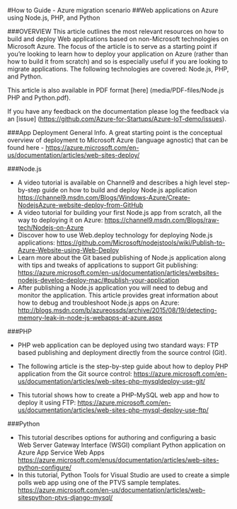#How to Guide - Azure migration scenario
##Web applications on Azure using Node.js, PHP, and Python

###OVERVIEW
This article outlines the most relevant resources on how to build and deploy Web applications based on non-Microsoft technologies on Microsoft Azure. The focus of the article is to serve as a starting point if you’re looking to learn how to deploy your application on Azure (rather than how to build it from scratch) and so is especially useful if you are looking to migrate applications. The following technologies are covered: Node.js, PHP, and Python.  

This article is also available in PDF format [here] (media/PDF-files/Node.js PHP and Python.pdf).

If you have any feedback on the documentation please log the feedback via an [issue] (https://github.com/Azure-for-Startups/Azure-IoT-demo/issues).


###App Deployment General Info. 
A great starting point is the conceptual overview of deployment to Microsoft Azure (language agnostic) that can be found here - <https://azure.microsoft.com/en-us/documentation/articles/web-sites-deploy/>

###Node.js

-	A video tutorial is available on Channel9 and describes a high level step-by-step guide on how to build and deploy Node.js application https://channel9.msdn.com/Blogs/Windows-Azure/Create-NodejsAzure-website-deploy-from-GitHub 
-	A video tutorial for building your first Node.js app from scratch, all the way to deploying it on Azure: https://channel9.msdn.com/Blogs/raw-tech/Nodejs-on-Azure 
-	Discover how to use Web.deploy technology for deploying Node.js applications: https://github.com/Microsoft/nodejstools/wiki/Publish-to-Azure-Website-using-Web-Deploy 
-	Learn more about the Git based publishing of Node.js application along with tips and tweaks of applications to support Git publishing: https://azure.microsoft.com/en-us/documentation/articles/websites-nodejs-develop-deploy-mac/#publish-your-application 
-	After publishing a Node.js application you will need to debug and monitor the application. This article provides great information about how to debug and troubleshoot Node.js apps on Azure: http://blogs.msdn.com/b/azureossds/archive/2015/08/19/detecting-memory-leak-in-node-js-webapps-at-azure.aspx 


###PHP

-	PHP web application can be deployed using two standard ways: FTP based publishing and deployment directly from the source control (Git).   
-	The following article is the step-by-step guide about how to deploy PHP application from the Git source control: https://azure.microsoft.com/en-us/documentation/articles/web-sites-php-mysqldeploy-use-git/ 
 
-	This tutorial shows how to create a PHP-MySQL web app and how to deploy it using FTP: https://azure.microsoft.com/en-us/documentation/articles/web-sites-php-mysql-deploy-use-ftp/ 


###Python

-	This tutorial describes options for authoring and configuring a basic Web Server Gateway Interface (WSGI) compliant Python application on Azure App Service Web Apps https://azure.microsoft.com/enus/documentation/articles/web-sites-python-configure/ 
-	In this tutorial, Python Tools for Visual Studio are used to create a simple polls web app using one of the PTVS sample templates. https://azure.microsoft.com/en-us/documentation/articles/web-sitespython-ptvs-django-mysql/ 

